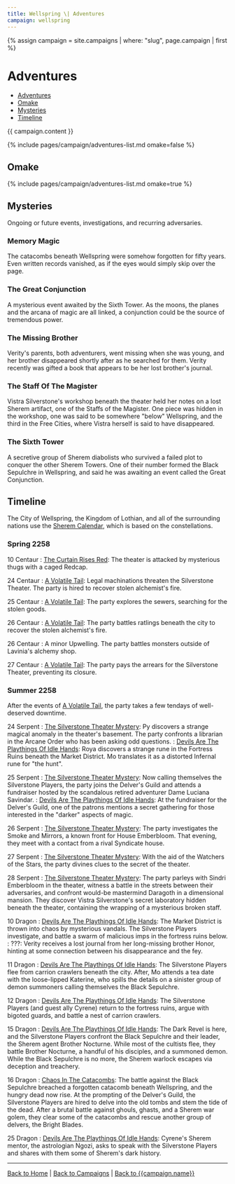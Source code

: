 ```yaml
---
title: Wellspring \| Adventures
campaign: wellspring
---
```


{% assign campaign = site.campaigns | where: "slug", page.campaign | first %}

# Adventures

- [Adventures](#adventures)
- [Omake](#omake)
- [Mysteries](#mysteries)
- [Timeline](#timeline)

{{ campaign.content }}

{% include pages/campaign/adventures-list.md omake=false %}

## Omake

{% include pages/campaign/adventures-list.md omake=true %}

## Mysteries

Ongoing or future events, investigations, and recurring adversaries.

### Memory Magic

The catacombs beneath Wellspring were somehow forgotten for fifty years. Even written records vanished, as if the eyes would simply skip over the page.

### The Great Conjunction

A mysterious event awaited by the Sixth Tower. As the moons, the planes and the arcana of magic are all linked, a conjunction could be the source of tremendous power.

### The Missing Brother

Verity's parents, both adventurers, went missing when she was young, and her brother disappeared shortly after as he searched for them. Verity recently was gifted a book that appears to be her lost brother's journal.

### The Staff Of The Magister

Vistra Silverstone's workshop beneath the theater held her notes on a lost Sherem artifact, one of the Staffs of the Magister. One piece was hidden in the workshop, one was said to be somewhere "below" Wellspring, and the third in the Free Cities, where Vistra herself is said to have disappeared.

### The Sixth Tower

A secretive group of Sherem diabolists who survived a failed plot to conquer the other Sherem Towers. One of their number formed the Black Sepulchre in Wellspring, and said he was awaiting an event called the Great Conjunction.

## Timeline

The City of Wellspring, the Kingdom of Lothian, and all of the surrounding nations use the [Sherem Calendar]({{site.baseurl}}/campaigns/wellspring/setting/daily-life#calendar), which is based on the constellations.

### Spring 2258

10 Centaur
: [The Curtain Rises Red](./the-curtain-rises-red): The theater is attacked by mysterious thugs with a caged Redcap.

24 Centaur
: [A Volatile Tail](./a-volatile-tail): Legal machinations threaten the Silverstone Theater. The party is hired to recover stolen alchemist's fire.

25 Centaur
: [A Volatile Tail](./a-volatile-tail): The party explores the sewers, searching for the stolen goods.

26 Centaur
: [A Volatile Tail](./a-volatile-tail): The party battles ratlings beneath the city to recover the stolen alchemist's fire.

26 Centaur
: A minor Upwelling. The party battles monsters outside of Lavinia's alchemy shop.

27 Centaur
: [A Volatile Tail](./a-volatile-tail): The party pays the arrears for the Silverstone Theater, preventing its closure.

### Summer 2258

After the events of [A Volatile Tail](./a-volatile-tail), the party takes a few tendays of well-deserved downtime.

24 Serpent
: [The Silverstone Theater Mystery](./the-silverstone-theater-mystery): Py discovers a strange magical anomaly in the theater's basement. The party confronts a librarian in the Arcane Order who has been asking odd questions.
: [Devils Are The Playthings Of Idle Hands](./devils-playthings): Roya discovers a strange rune in the Fortress Ruins beneath the Market District. Mo translates it as a distorted Infernal rune for "the hunt".

25 Serpent
: [The Silverstone Theater Mystery](./the-silverstone-theater-mystery): Now calling themselves the Silverstone Players, the party joins the Delver's Guild and attends a fundraiser hosted by the scandalous retired adventurer Dame Luciana Savindar.
: [Devils Are The Playthings Of Idle Hands](./devils-playthings): At the fundraiser for the Delver's Guild, one of the patrons mentions a secret gathering for those interested in the "darker" aspects of magic.

26 Serpent
: [The Silverstone Theater Mystery](./the-silverstone-theater-mystery): The party investigates the Smoke and Mirrors, a known front for House Emberbloom. That evening, they meet with a contact from a rival Syndicate house.

27 Serpent
: [The Silverstone Theater Mystery](./the-silverstone-theater-mystery): With the aid of the Watchers of the Stars, the party divines clues to the secret of the theater.

28 Serpent
: [The Silverstone Theater Mystery](./the-silverstone-theater-mystery): The party parleys with Sindri Emberbloom in the theater, witness a battle in the streets between their adversaries, and confront would-be mastermind Daragoth in a dimensional mansion. They discover Vistra Silverstone's secret laboratory hidden beneath the theater, containing the wrapping of a mysterious broken staff.

10 Dragon
: [Devils Are The Playthings Of Idle Hands](./devils-playthings): The Market District is thrown into chaos by mysterious vandals. The Silverstone Players investigate, and battle a swarm of malicious imps in the fortress ruins below.
: ???: Verity receives a lost journal from her long-missing brother Honor, hinting at some connection between his disappearance and the fey.

11 Dragon
: [Devils Are The Playthings Of Idle Hands](./devils-playthings): The Silverstone Players flee from carrion crawlers beneath the city. After, Mo attends a tea date with the loose-lipped Katerine, who spills the details on a sinister group of demon summoners calling themselves the Black Sepulchre.

12 Dragon
: [Devils Are The Playthings Of Idle Hands](./devils-playthings): The Silverstone Players (and guest ally Cyrene) return to the fortress ruins, argue with bigoted guards, and battle a nest of carrion crawlers.

15 Dragon
: [Devils Are The Playthings Of Idle Hands](./devils-playthings): The Dark Revel is here, and the Silverstone Players confront the Black Sepulchre and their leader, the Sherem agent Brother Nocturne. While most of the cultists flee, they battle Brother Nocturne, a handful of his disciples, and a summoned demon. While the Black Sepulchre is no more, the Sherem warlock escapes via deception and treachery.

16 Dragon
: [Chaos In The Catacombs](./chaos-catacombs): The battle against the Black Sepulchre breached a forgotten catacomb beneath Wellspring, and the hungry dead now rise. At the prompting of the Delver's Guild, the Silverstone Players are hired to delve into the old tombs and stem the tide of the dead. After a brutal battle against ghouls, ghasts, and a Sherem war golem, they clear some of the catacombs and rescue another group of delvers, the Bright Blades.

25 Dragon
: [Devils Are The Playthings Of Idle Hands](./devils-playthings): Cyrene's Sherem mentor, the astrologian Ngozi, asks to speak with the Silverstone Players and shares with them some of Sherem's dark history.

---

[Back to Home]({{site.baseurl}}/)
|
[Back to Campaigns]({{site.baseurl}}/campaigns)
|
[Back to {{campaign.name}}]({{site.baseurl}}/campaigns/{{campaign.slug}})
